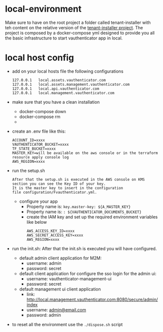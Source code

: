 # local-environment

Make sure to have on the root project a folder called tenant-installer with teh content on the relative version of the [tenant-installer project](https://github.com/VAuthenticator/tenant-installer).
The project is composed by a docker-compose yml designed to provide you all the basic infrastructure to start
vauthenticator app in local.

# local host config

- add on your local hosts file the following configurations

    ```
    127.0.0.1   local.assets.vauthenticator.com
    127.0.0.1   local.assets.management.vauthenticator.com
    127.0.0.1   local.api.vauthenticator.com
    127.0.0.1   local.management.vauthenticator.com
    ```
- make sure that you have a clean installation 
  - docker-compose down  
  - docker-compose rm  
  - 
- create an .env file like this:
  ````
  ACCOUNT_ID=xxxx
  VAUTHENTICATOR_BUCKET=xxxx
  TF_STATE_BUCKET=xxxx
  MASTER_KEY=will be available on the aws console or in the terraform resource apply console log 
  AWS_REGION=xxxx
  ````
- run the setup.sh
  ```
  After that the setup.sh is executed in the AWS console on KMS section you can see the Key ID of your key. 
  It is the master key to insert in the configuration
  file configuration/Fvauthenticator.yml.
  ```
  
  - configure your app
    - Property name is: `key.master-key: ${A_MASTER_KEY}`
    - Property name is: `: ${VAUTHENTICATOR_DOCUMENTS_BUCKET}`
    - create the IAM key and set up the required environment variables like below
      ```
      AWS_ACCESS_KEY_ID=xxxx
      AWS_SECRET_ACCESS_KEY=xxxx
      AWS_REGION=xxxx
      ```
  
- run the init.sh: After that the init.sh is executed you will have configured.
  - default admin client application for M2M:
      - username: admin
      - password: secret 
  - default client application for configure the sso login for the admin ui:
      - username: vauthenticator-management-ui
      - password: secret 
  - default management ui client application 
    - link:  http://local.management.vauthenticator.com:8080/secure/admin/index
    - username: admin@email.com
    - password: admin


- to reset all the environment use the ```./dispose.sh``` script